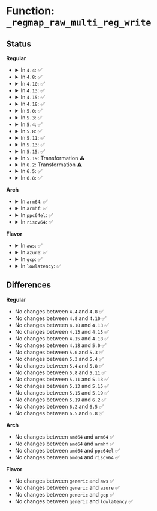 # Function: <code>_regmap_raw_multi_reg_write</code>

## Status
<b>Regular</b>
<ul>
<li>
<details>
<summary>In <code>4.4</code>: ✅</summary>

```c
int _regmap_raw_multi_reg_write(struct regmap *map, const struct reg_sequence *regs, size_t num_regs);
```

**Collision:** Unique Static

**Inline:** No

**Transformation:** False

**Instances:**

```
In drivers/base/regmap/regmap.c (ffffffff81564160)
Location: drivers/base/regmap/regmap.c:1825
Inline: False
```
**Symbols:**

```
ffffffff81564160-ffffffff81564375: _regmap_raw_multi_reg_write (STB_LOCAL)
```
</details>
</li>
<li>
<details>
<summary>In <code>4.8</code>: ✅</summary>

```c
int _regmap_raw_multi_reg_write(struct regmap *map, const struct reg_sequence *regs, size_t num_regs);
```

**Collision:** Unique Static

**Inline:** No

**Transformation:** False

**Instances:**

```
In drivers/base/regmap/regmap.c (ffffffff815b8a80)
Location: drivers/base/regmap/regmap.c:1922
Inline: False
```
**Symbols:**

```
ffffffff815b8a80-ffffffff815b8c88: _regmap_raw_multi_reg_write (STB_LOCAL)
```
</details>
</li>
<li>
<details>
<summary>In <code>4.10</code>: ✅</summary>

```c
int _regmap_raw_multi_reg_write(struct regmap *map, const struct reg_sequence *regs, size_t num_regs);
```

**Collision:** Unique Static

**Inline:** No

**Transformation:** False

**Instances:**

```
In drivers/base/regmap/regmap.c (ffffffff815e7db0)
Location: drivers/base/regmap/regmap.c:1968
Inline: False
```
**Symbols:**

```
ffffffff815e7db0-ffffffff815e7fb5: _regmap_raw_multi_reg_write (STB_LOCAL)
```
</details>
</li>
<li>
<details>
<summary>In <code>4.13</code>: ✅</summary>

```c
int _regmap_raw_multi_reg_write(struct regmap *map, const struct reg_sequence *regs, size_t num_regs);
```

**Collision:** Unique Static

**Inline:** No

**Transformation:** False

**Instances:**

```
In drivers/base/regmap/regmap.c (ffffffff815fc770)
Location: drivers/base/regmap/regmap.c:1972
Inline: False
```
**Symbols:**

```
ffffffff815fc770-ffffffff815fc97f: _regmap_raw_multi_reg_write (STB_LOCAL)
```
</details>
</li>
<li>
<details>
<summary>In <code>4.15</code>: ✅</summary>

```c
int _regmap_raw_multi_reg_write(struct regmap *map, const struct reg_sequence *regs, size_t num_regs);
```

**Collision:** Unique Static

**Inline:** No

**Transformation:** False

**Instances:**

```
In drivers/base/regmap/regmap.c (ffffffff816648f0)
Location: drivers/base/regmap/regmap.c:2051
Inline: False
```
**Symbols:**

```
ffffffff816648f0-ffffffff81664b18: _regmap_raw_multi_reg_write (STB_LOCAL)
```
</details>
</li>
<li>
<details>
<summary>In <code>4.18</code>: ✅</summary>

```c
int _regmap_raw_multi_reg_write(struct regmap *map, const struct reg_sequence *regs, size_t num_regs);
```

**Collision:** Unique Static

**Inline:** No

**Transformation:** False

**Instances:**

```
In drivers/base/regmap/regmap.c (ffffffff816a0210)
Location: drivers/base/regmap/regmap.c:2031
Inline: False
```
**Symbols:**

```
ffffffff816a0210-ffffffff816a0440: _regmap_raw_multi_reg_write (STB_LOCAL)
```
</details>
</li>
<li>
<details>
<summary>In <code>5.0</code>: ✅</summary>

```c
int _regmap_raw_multi_reg_write(struct regmap *map, const struct reg_sequence *regs, size_t num_regs);
```

**Collision:** Unique Static

**Inline:** No

**Transformation:** False

**Instances:**

```
In drivers/base/regmap/regmap.c (ffffffff816c09a0)
Location: drivers/base/regmap/regmap.c:2130
Inline: False
```
**Symbols:**

```
ffffffff816c09a0-ffffffff816c0bd0: _regmap_raw_multi_reg_write (STB_LOCAL)
```
</details>
</li>
<li>
<details>
<summary>In <code>5.3</code>: ✅</summary>

```c
int _regmap_raw_multi_reg_write(struct regmap *map, const struct reg_sequence *regs, size_t num_regs);
```

**Collision:** Unique Static

**Inline:** No

**Transformation:** False

**Instances:**

```
In drivers/base/regmap/regmap.c (ffffffff816fa7a0)
Location: drivers/base/regmap/regmap.c:2127
Inline: False
```
**Symbols:**

```
ffffffff816fa7a0-ffffffff816fa9e0: _regmap_raw_multi_reg_write (STB_LOCAL)
```
</details>
</li>
<li>
<details>
<summary>In <code>5.4</code>: ✅</summary>

```c
int _regmap_raw_multi_reg_write(struct regmap *map, const struct reg_sequence *regs, size_t num_regs);
```

**Collision:** Unique Static

**Inline:** No

**Transformation:** False

**Instances:**

```
In drivers/base/regmap/regmap.c (ffffffff8171eb50)
Location: drivers/base/regmap/regmap.c:2134
Inline: False
```
**Symbols:**

```
ffffffff8171eb50-ffffffff8171ed90: _regmap_raw_multi_reg_write (STB_LOCAL)
```
</details>
</li>
<li>
<details>
<summary>In <code>5.8</code>: ✅</summary>

```c
int _regmap_raw_multi_reg_write(struct regmap *map, const struct reg_sequence *regs, size_t num_regs);
```

**Collision:** Unique Static

**Inline:** No

**Transformation:** False

**Instances:**

```
In drivers/base/regmap/regmap.c (ffffffff817dbc80)
Location: drivers/base/regmap/regmap.c:2129
Inline: False
Direct callers:
  - drivers/base/regmap/regmap.c:_regmap_multi_reg_write
  - drivers/base/regmap/regmap.c:_regmap_range_multi_paged_reg_write
  - drivers/base/regmap/regmap.c:_regmap_range_multi_paged_reg_write
```
**Symbols:**

```
ffffffff817dbc80-ffffffff817dbeae: _regmap_raw_multi_reg_write (STB_LOCAL)
```
</details>
</li>
<li>
<details>
<summary>In <code>5.11</code>: ✅</summary>

```c
int _regmap_raw_multi_reg_write(struct regmap *map, const struct reg_sequence *regs, size_t num_regs);
```

**Collision:** Unique Static

**Inline:** No

**Transformation:** False

**Instances:**

```
In drivers/base/regmap/regmap.c (ffffffff817f0d30)
Location: drivers/base/regmap/regmap.c:2278
Inline: False
Direct callers:
  - drivers/base/regmap/regmap.c:_regmap_multi_reg_write
  - drivers/base/regmap/regmap.c:_regmap_range_multi_paged_reg_write
  - drivers/base/regmap/regmap.c:_regmap_range_multi_paged_reg_write
```
**Symbols:**

```
ffffffff817f0d30-ffffffff817f0f34: _regmap_raw_multi_reg_write (STB_LOCAL)
```
</details>
</li>
<li>
<details>
<summary>In <code>5.13</code>: ✅</summary>

```c
int _regmap_raw_multi_reg_write(struct regmap *map, const struct reg_sequence *regs, size_t num_regs);
```

**Collision:** Unique Static

**Inline:** No

**Transformation:** False

**Instances:**

```
In drivers/base/regmap/regmap.c (ffffffff817d55d0)
Location: drivers/base/regmap/regmap.c:2278
Inline: False
Direct callers:
  - drivers/base/regmap/regmap.c:_regmap_multi_reg_write
  - drivers/base/regmap/regmap.c:_regmap_range_multi_paged_reg_write
  - drivers/base/regmap/regmap.c:_regmap_range_multi_paged_reg_write
```
**Symbols:**

```
ffffffff817d55d0-ffffffff817d57d4: _regmap_raw_multi_reg_write (STB_LOCAL)
```
</details>
</li>
<li>
<details>
<summary>In <code>5.15</code>: ✅</summary>

```c
int _regmap_raw_multi_reg_write(struct regmap *map, const struct reg_sequence *regs, size_t num_regs);
```

**Collision:** Unique Static

**Inline:** No

**Transformation:** False

**Instances:**

```
In drivers/base/regmap/regmap.c (ffffffff81860b20)
Location: drivers/base/regmap/regmap.c:2319
Inline: False
Direct callers:
  - drivers/base/regmap/regmap.c:_regmap_multi_reg_write
  - drivers/base/regmap/regmap.c:_regmap_range_multi_paged_reg_write
  - drivers/base/regmap/regmap.c:_regmap_range_multi_paged_reg_write
```
**Symbols:**

```
ffffffff81860b20-ffffffff81860d21: _regmap_raw_multi_reg_write (STB_LOCAL)
```
</details>
</li>
<li>
<details>
<summary>In <code>5.19</code>: Transformation ⚠️</summary>

```c
int _regmap_raw_multi_reg_write(struct regmap *map, const struct reg_sequence *regs, size_t num_regs);
```

**Collision:** Unique Static

**Inline:** No

**Transformation:** True

**Instances:**

```
In drivers/base/regmap/regmap.c (0)
Location: drivers/base/regmap/regmap.c:2337
Inline: False
Direct callers:
  - drivers/base/regmap/regmap.c:_regmap_multi_reg_write
  - drivers/base/regmap/regmap.c:_regmap_range_multi_paged_reg_write
  - drivers/base/regmap/regmap.c:_regmap_range_multi_paged_reg_write
```
**Symbols:**

```
ffffffff819a8740-ffffffff819a8991: _regmap_raw_multi_reg_write (STB_LOCAL)
ffffffff81ecd073-ffffffff81ecd097: _regmap_raw_multi_reg_write.cold (STB_LOCAL)
```
</details>
</li>
<li>
<details>
<summary>In <code>6.2</code>: Transformation ⚠️</summary>

```c
int _regmap_raw_multi_reg_write(struct regmap *map, const struct reg_sequence *regs, size_t num_regs);
```

**Collision:** Unique Static

**Inline:** No

**Transformation:** True

**Instances:**

```
In drivers/base/regmap/regmap.c (0)
Location: drivers/base/regmap/regmap.c:2468
Inline: False
Direct callers:
  - drivers/base/regmap/regmap.c:_regmap_multi_reg_write
  - drivers/base/regmap/regmap.c:_regmap_range_multi_paged_reg_write
  - drivers/base/regmap/regmap.c:_regmap_range_multi_paged_reg_write
```
**Symbols:**

```
ffffffff81b1b820-ffffffff81b1ba5e: _regmap_raw_multi_reg_write (STB_LOCAL)
ffffffff82098e55-ffffffff82098e79: _regmap_raw_multi_reg_write.cold (STB_LOCAL)
```
</details>
</li>
<li>
<details>
<summary>In <code>6.5</code>: ✅</summary>

```c
int _regmap_raw_multi_reg_write(struct regmap *map, const struct reg_sequence *regs, size_t num_regs);
```

**Collision:** Unique Static

**Inline:** No

**Transformation:** False

**Instances:**

```
In drivers/base/regmap/regmap.c (ffffffff81b6a7a0)
Location: drivers/base/regmap/regmap.c:2486
Inline: False
Direct callers:
  - drivers/base/regmap/regmap.c:_regmap_multi_reg_write
  - drivers/base/regmap/regmap.c:_regmap_range_multi_paged_reg_write
  - drivers/base/regmap/regmap.c:_regmap_range_multi_paged_reg_write
```
**Symbols:**

```
ffffffff81b6a7a0-ffffffff81b6a9e5: _regmap_raw_multi_reg_write (STB_LOCAL)
```
</details>
</li>
<li>
<details>
<summary>In <code>6.8</code>: ✅</summary>

```c
int _regmap_raw_multi_reg_write(struct regmap *map, const struct reg_sequence *regs, size_t num_regs);
```

**Collision:** Unique Static

**Inline:** No

**Transformation:** False

**Instances:**

```
In drivers/base/regmap/regmap.c (ffffffff81bbe460)
Location: drivers/base/regmap/regmap.c:2374
Inline: False
Direct callers:
  - drivers/base/regmap/regmap.c:_regmap_multi_reg_write
  - drivers/base/regmap/regmap.c:_regmap_range_multi_paged_reg_write
  - drivers/base/regmap/regmap.c:_regmap_range_multi_paged_reg_write
```
**Symbols:**

```
ffffffff81bbe460-ffffffff81bbe6a5: _regmap_raw_multi_reg_write (STB_LOCAL)
```
</details>
</li>
</ul>
<b>Arch</b>
<ul>
<li>
<details>
<summary>In <code>arm64</code>: ✅</summary>

```c
int _regmap_raw_multi_reg_write(struct regmap *map, const struct reg_sequence *regs, size_t num_regs);
```

**Collision:** Unique Static

**Inline:** No

**Transformation:** False

**Instances:**

```
In drivers/base/regmap/regmap.c (ffff800010913208)
Location: drivers/base/regmap/regmap.c:2134
Inline: False
```
**Symbols:**

```
ffff800010913208-ffff800010913498: _regmap_raw_multi_reg_write (STB_LOCAL)
```
</details>
</li>
<li>
<details>
<summary>In <code>armhf</code>: ✅</summary>

```c
int _regmap_raw_multi_reg_write(struct regmap *map, const struct reg_sequence *regs, size_t num_regs);
```

**Collision:** Unique Static

**Inline:** No

**Transformation:** False

**Instances:**

```
In drivers/base/regmap/regmap.c (c09fa1a8)
Location: drivers/base/regmap/regmap.c:2134
Inline: False
Direct callers:
  - drivers/base/regmap/regmap.c:_regmap_multi_reg_write
  - drivers/base/regmap/regmap.c:_regmap_multi_reg_write
  - drivers/base/regmap/regmap.c:_regmap_multi_reg_write
```
**Symbols:**

```
c09fa1a8-c09fa468: _regmap_raw_multi_reg_write (STB_LOCAL)
```
</details>
</li>
<li>
<details>
<summary>In <code>ppc64el</code>: ✅</summary>

```c
int _regmap_raw_multi_reg_write(struct regmap *map, const struct reg_sequence *regs, size_t num_regs);
```

**Collision:** Unique Static

**Inline:** No

**Transformation:** False

**Instances:**

```
In drivers/base/regmap/regmap.c (c0000000009b47d0)
Location: drivers/base/regmap/regmap.c:2134
Inline: False
```
**Symbols:**

```
c0000000009b47d0-c0000000009b4ae4: _regmap_raw_multi_reg_write (STB_LOCAL)
```
</details>
</li>
<li>
<details>
<summary>In <code>riscv64</code>: ✅</summary>

```c
int _regmap_raw_multi_reg_write(struct regmap *map, const struct reg_sequence *regs, size_t num_regs);
```

**Collision:** Unique Static

**Inline:** No

**Transformation:** False

**Instances:**

```
In drivers/base/regmap/regmap.c (ffffffe000595758)
Location: drivers/base/regmap/regmap.c:2134
Inline: False
```
**Symbols:**

```
ffffffe000595758-ffffffe00059594e: _regmap_raw_multi_reg_write (STB_LOCAL)
```
</details>
</li>
</ul>
<b>Flavor</b>
<ul>
<li>
<details>
<summary>In <code>aws</code>: ✅</summary>

```c
int _regmap_raw_multi_reg_write(struct regmap *map, const struct reg_sequence *regs, size_t num_regs);
```

**Collision:** Unique Static

**Inline:** No

**Transformation:** False

**Instances:**

```
In drivers/base/regmap/regmap.c (ffffffff816e4e80)
Location: drivers/base/regmap/regmap.c:2134
Inline: False
```
**Symbols:**

```
ffffffff816e4e80-ffffffff816e50c0: _regmap_raw_multi_reg_write (STB_LOCAL)
```
</details>
</li>
<li>
<details>
<summary>In <code>azure</code>: ✅</summary>

```c
int _regmap_raw_multi_reg_write(struct regmap *map, const struct reg_sequence *regs, size_t num_regs);
```

**Collision:** Unique Static

**Inline:** No

**Transformation:** False

**Instances:**

```
In drivers/base/regmap/regmap.c (ffffffff816bf4c0)
Location: drivers/base/regmap/regmap.c:2134
Inline: False
```
**Symbols:**

```
ffffffff816bf4c0-ffffffff816bf700: _regmap_raw_multi_reg_write (STB_LOCAL)
```
</details>
</li>
<li>
<details>
<summary>In <code>gcp</code>: ✅</summary>

```c
int _regmap_raw_multi_reg_write(struct regmap *map, const struct reg_sequence *regs, size_t num_regs);
```

**Collision:** Unique Static

**Inline:** No

**Transformation:** False

**Instances:**

```
In drivers/base/regmap/regmap.c (ffffffff81712010)
Location: drivers/base/regmap/regmap.c:2134
Inline: False
```
**Symbols:**

```
ffffffff81712010-ffffffff81712250: _regmap_raw_multi_reg_write (STB_LOCAL)
```
</details>
</li>
<li>
<details>
<summary>In <code>lowlatency</code>: ✅</summary>

```c
int _regmap_raw_multi_reg_write(struct regmap *map, const struct reg_sequence *regs, size_t num_regs);
```

**Collision:** Unique Static

**Inline:** No

**Transformation:** False

**Instances:**

```
In drivers/base/regmap/regmap.c (ffffffff8172d1c0)
Location: drivers/base/regmap/regmap.c:2134
Inline: False
```
**Symbols:**

```
ffffffff8172d1c0-ffffffff8172d431: _regmap_raw_multi_reg_write (STB_LOCAL)
```
</details>
</li>
</ul>

## Differences
<b>Regular</b>
<ul>
<li>
No changes between <code>4.4</code> and <code>4.8</code> ✅
</li>
<li>
No changes between <code>4.8</code> and <code>4.10</code> ✅
</li>
<li>
No changes between <code>4.10</code> and <code>4.13</code> ✅
</li>
<li>
No changes between <code>4.13</code> and <code>4.15</code> ✅
</li>
<li>
No changes between <code>4.15</code> and <code>4.18</code> ✅
</li>
<li>
No changes between <code>4.18</code> and <code>5.0</code> ✅
</li>
<li>
No changes between <code>5.0</code> and <code>5.3</code> ✅
</li>
<li>
No changes between <code>5.3</code> and <code>5.4</code> ✅
</li>
<li>
No changes between <code>5.4</code> and <code>5.8</code> ✅
</li>
<li>
No changes between <code>5.8</code> and <code>5.11</code> ✅
</li>
<li>
No changes between <code>5.11</code> and <code>5.13</code> ✅
</li>
<li>
No changes between <code>5.13</code> and <code>5.15</code> ✅
</li>
<li>
No changes between <code>5.15</code> and <code>5.19</code> ✅
</li>
<li>
No changes between <code>5.19</code> and <code>6.2</code> ✅
</li>
<li>
No changes between <code>6.2</code> and <code>6.5</code> ✅
</li>
<li>
No changes between <code>6.5</code> and <code>6.8</code> ✅
</li>
</ul>
<b>Arch</b>
<ul>
<li>
No changes between <code>amd64</code> and <code>arm64</code> ✅
</li>
<li>
No changes between <code>amd64</code> and <code>armhf</code> ✅
</li>
<li>
No changes between <code>amd64</code> and <code>ppc64el</code> ✅
</li>
<li>
No changes between <code>amd64</code> and <code>riscv64</code> ✅
</li>
</ul>
<b>Flavor</b>
<ul>
<li>
No changes between <code>generic</code> and <code>aws</code> ✅
</li>
<li>
No changes between <code>generic</code> and <code>azure</code> ✅
</li>
<li>
No changes between <code>generic</code> and <code>gcp</code> ✅
</li>
<li>
No changes between <code>generic</code> and <code>lowlatency</code> ✅
</li>
</ul>

